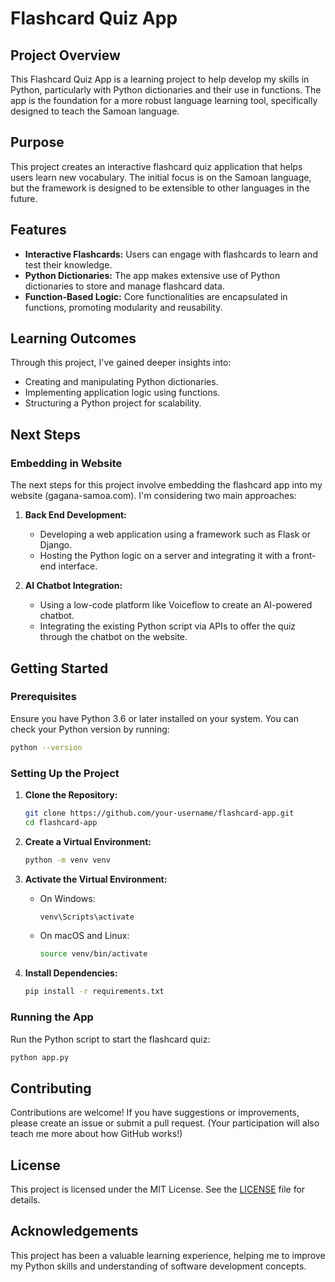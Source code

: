 
# Flashcard Quiz App

## Project Overview

This Flashcard Quiz App is a learning project to help develop my skills in Python, particularly with Python dictionaries and their use in functions. The app is the foundation for a more robust language learning tool, specifically designed to teach the Samoan language.

## Purpose

This project creates an interactive flashcard quiz application that helps users learn new vocabulary. The initial focus is on the Samoan language, but the framework is designed to be extensible to other languages in the future.

## Features

- **Interactive Flashcards:** Users can engage with flashcards to learn and test their knowledge.
- **Python Dictionaries:** The app makes extensive use of Python dictionaries to store and manage flashcard data.
- **Function-Based Logic:** Core functionalities are encapsulated in functions, promoting modularity and reusability.

## Learning Outcomes

Through this project, I've gained deeper insights into:
- Creating and manipulating Python dictionaries.
- Implementing application logic using functions.
- Structuring a Python project for scalability.

## Next Steps

### Embedding in Website

The next steps for this project involve embedding the flashcard app into my website (gagana-samoa.com). I'm considering two main approaches:

1. **Back End Development:**
   - Developing a web application using a framework such as Flask or Django.
   - Hosting the Python logic on a server and integrating it with a front-end interface.

2. **AI Chatbot Integration:**
   - Using a low-code platform like Voiceflow to create an AI-powered chatbot.
   - Integrating the existing Python script via APIs to offer the quiz through the chatbot on the website.

## Getting Started

### Prerequisites

Ensure you have Python 3.6 or later installed on your system. You can check your Python version by running:
```sh
python --version
```

### Setting Up the Project

1. **Clone the Repository:**
   ```sh
   git clone https://github.com/your-username/flashcard-app.git
   cd flashcard-app
   ```

2. **Create a Virtual Environment:**
   ```sh
   python -m venv venv
   ```

3. **Activate the Virtual Environment:**
   - On Windows:
     ```sh
     venv\Scripts\activate
     ```
   - On macOS and Linux:
     ```sh
     source venv/bin/activate
     ```

4. **Install Dependencies:**
   ```sh
   pip install -r requirements.txt
   ```

### Running the App

Run the Python script to start the flashcard quiz:
```sh
python app.py
```

## Contributing

Contributions are welcome! If you have suggestions or improvements, please create an issue or submit a pull request. (Your participation will also teach me more about how GitHub works!)

## License

This project is licensed under the MIT License. See the [LICENSE](LICENSE) file for details.

## Acknowledgements

This project has been a valuable learning experience, helping me to improve my Python skills and understanding of software development concepts.

